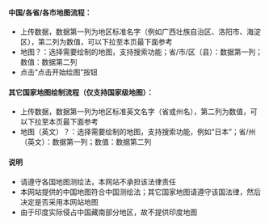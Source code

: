 #### 中国/各省/各市地图流程：
- 上传数据，数据第一列为地区标准名字（例如广西壮族自治区、洛阳市、海淀区），第二列为数值，可以下拉至本页最下面参考
- 地图？：选择需要绘制的地图，支持搜索功能；省/市/区（县）：数据第一列；数值：数据第二列
- 点击“点击开始绘图”按钮

#### 其它国家地图绘制流程（仅支持国家级地图）：
- 上传数据，数据第一列为地区标准英文名字（省或州名），第二列为数值，可以下拉至本页最下面参考
- 地图（英文）？：选择需要绘制的地图，支持搜索功能，例如“日本”；省/州（英文）：数据第一列；数值：数据第二列

#### 说明
- 请遵守各国地图测绘法，本网站不承担该法律责任
- 本网站提供的中国地图符合中国测绘法；其它国家地图请遵守该国法律，然后决定是否采用本网站地图
- 由于印度实际侵占中国藏南部分地区，故不提供印度地图

